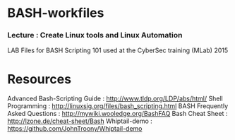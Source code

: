 # BASH-workfiles

### Lecture : Create Linux tools and Linux Automation

LAB Files for BASH Scripting 101 used at the CyberSec training (MLab) 2015


Resources
=========

Advanced Bash-Scripting Guide : http://www.tldp.org/LDP/abs/html/ 
Shell Programming : http://linuxsig.org/files/bash_scripting.html
BASH Frequently Asked Questions :  http://mywiki.wooledge.org/BashFAQ
Bash Cheat Sheet : http://lzone.de/cheat-sheet/Bash
Whiptail-demo : https://github.com/JohnTroony/Whiptail-demo
